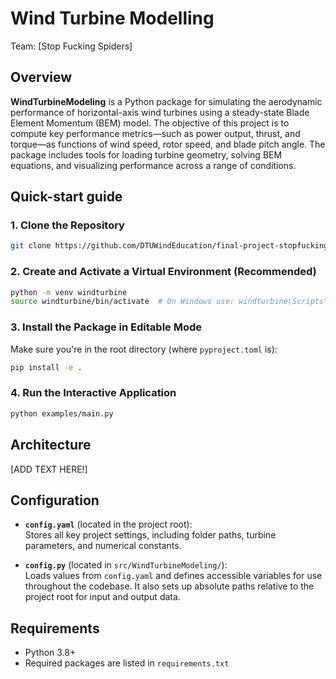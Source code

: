 # Wind Turbine Modelling

Team: [Stop Fucking Spiders]

## Overview

**WindTurbineModeling** is a Python package for simulating the aerodynamic performance of horizontal-axis wind turbines using a steady-state Blade Element Momentum (BEM) model. The objective of this project is to compute key performance metrics—such as power output, thrust, and torque—as functions of wind speed, rotor speed, and blade pitch angle. The package includes tools for loading turbine geometry, solving BEM equations, and visualizing performance across a range of conditions.

## Quick-start guide

### 1. Clone the Repository

```bash
git clone https://github.com/DTUWindEducation/final-project-stopfuckingspiders.git
```

### 2. Create and Activate a Virtual Environment (Recommended)

```bash
python -m venv windturbine
source windturbine/bin/activate  # On Windows use: windturbine\Scripts\activate
```

### 3. Install the Package in Editable Mode

Make sure you're in the root directory (where `pyproject.toml` is):

```bash
pip install -e .
```

### 4. Run the Interactive Application

```bash
python examples/main.py
```

## Architecture

[ADD TEXT HERE!]



## Configuration

- **`config.yaml`** (located in the project root):  
  Stores all key project settings, including folder paths, turbine parameters, and numerical constants.

- **`config.py`** (located in `src/WindTurbineModeling/`):  
  Loads values from `config.yaml` and defines accessible variables for use throughout the codebase. It also sets up absolute paths relative to the project root for input and output data.

## Requirements

- Python 3.8+
- Required packages are listed in `requirements.txt`
